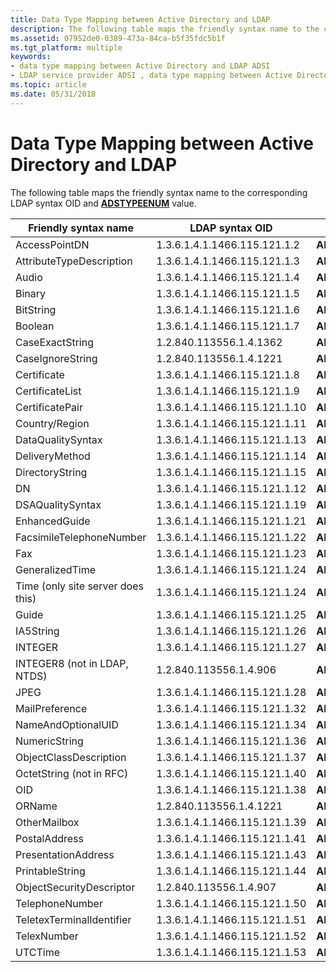 ```yaml
---
title: Data Type Mapping between Active Directory and LDAP
description: The following table maps the friendly syntax name to the corresponding LDAP syntax OID and ADSTYPEENUM value.
ms.assetid: 07952de0-0389-473a-84ca-b5f35fdc5b1f
ms.tgt_platform: multiple
keywords:
- data type mapping between Active Directory and LDAP ADSI
- LDAP service provider ADSI , data type mapping between Active Directory and LDAP
ms.topic: article
ms.date: 05/31/2018
---
```


# Data Type Mapping between Active Directory and LDAP

The following table maps the friendly syntax name to the corresponding LDAP syntax OID and [**ADSTYPEENUM**](/windows/win32/api/iads/ne-iads-adstypeenum) value.



| Friendly syntax name              | LDAP syntax OID               | ADSTYPEENUM data type                 |
|-----------------------------------|-------------------------------|---------------------------------------|
| AccessPointDN                     | 1.3.6.1.4.1.1466.115.121.1.2  | **ADSTYPE\_CASE\_IGNORE\_STRING**     |
| AttributeTypeDescription          | 1.3.6.1.4.1.1466.115.121.1.3  | **ADSTYPE\_CASE\_IGNORE\_STRING**     |
| Audio                             | 1.3.6.1.4.1.1466.115.121.1.4  | **ADSTYPE\_OCTET\_STRING**            |
| Binary                            | 1.3.6.1.4.1.1466.115.121.1.5  | **ADSTYPE\_OCTET\_STRING**            |
| BitString                         | 1.3.6.1.4.1.1466.115.121.1.6  | **ADSTYPE\_CASE\_IGNORE\_STRING**     |
| Boolean                           | 1.3.6.1.4.1.1466.115.121.1.7  | **ADSTYPE\_BOOLEAN**                  |
| CaseExactString                   | 1.2.840.113556.1.4.1362       | **ADSTYPE\_CASE\_EXACT\_STRING**      |
| CaseIgnoreString                  | 1.2.840.113556.1.4.1221       | **ADSTYPE\_CASE\_IGNORE\_STRING**     |
| Certificate                       | 1.3.6.1.4.1.1466.115.121.1.8  | **ADSTYPE\_OCTET\_STRING**            |
| CertificateList                   | 1.3.6.1.4.1.1466.115.121.1.9  | **ADSTYPE\_OCTET\_STRING**            |
| CertificatePair                   | 1.3.6.1.4.1.1466.115.121.1.10 | **ADSTYPE\_OCTET\_STRING**            |
| Country/Region                    | 1.3.6.1.4.1.1466.115.121.1.11 | **ADSTYPE\_CASE\_IGNORE\_STRING**     |
| DataQualitySyntax                 | 1.3.6.1.4.1.1466.115.121.1.13 | **ADSTYPE\_CASE\_IGNORE\_STRING**     |
| DeliveryMethod                    | 1.3.6.1.4.1.1466.115.121.1.14 | **ADSTYPE\_CASE\_IGNORE\_STRING**     |
| DirectoryString                   | 1.3.6.1.4.1.1466.115.121.1.15 | **ADSTYPE\_CASE\_IGNORE\_STRING**     |
| DN                                | 1.3.6.1.4.1.1466.115.121.1.12 | **ADSTYPE\_DN\_STRING**               |
| DSAQualitySyntax                  | 1.3.6.1.4.1.1466.115.121.1.19 | **ADSTYPE\_CASE\_IGNORE\_STRING**     |
| EnhancedGuide                     | 1.3.6.1.4.1.1466.115.121.1.21 | **ADSTYPE\_CASE\_IGNORE\_STRING**     |
| FacsimileTelephoneNumber          | 1.3.6.1.4.1.1466.115.121.1.22 | **ADSTYPE\_CASE\_IGNORE\_STRING**     |
| Fax                               | 1.3.6.1.4.1.1466.115.121.1.23 | **ADSTYPE\_OCTET\_STRING**            |
| GeneralizedTime                   | 1.3.6.1.4.1.1466.115.121.1.24 | **ADSTYPE\_UTC\_TIME**                |
| Time (only site server does this) | 1.3.6.1.4.1.1466.115.121.1.24 | **ADSTYPE\_UTC\_TIME**                |
| Guide                             | 1.3.6.1.4.1.1466.115.121.1.25 | **ADSTYPE\_CASE\_IGNORE\_STRING**     |
| IA5String                         | 1.3.6.1.4.1.1466.115.121.1.26 | **ADSTYPE\_CASE\_IGNORE\_STRING**     |
| INTEGER                           | 1.3.6.1.4.1.1466.115.121.1.27 | **ADSTYPE\_INTEGER**                  |
| INTEGER8 (not in LDAP, NTDS)      | 1.2.840.113556.1.4.906        | **ADSTYPE\_LARGE\_INTEGER**           |
| JPEG                              | 1.3.6.1.4.1.1466.115.121.1.28 | **ADSTYPE\_OCTET\_STRING**            |
| MailPreference                    | 1.3.6.1.4.1.1466.115.121.1.32 | **ADSTYPE\_CASE\_IGNORE\_STRING**     |
| NameAndOptionalUID                | 1.3.6.1.4.1.1466.115.121.1.34 | **ADSTYPE\_CASE\_IGNORE\_STRING**     |
| NumericString                     | 1.3.6.1.4.1.1466.115.121.1.36 | **ADSTYPE\_NUMERIC\_STRING**          |
| ObjectClassDescription            | 1.3.6.1.4.1.1466.115.121.1.37 | **ADSTYPE\_CASE\_IGNORE\_STRING**     |
| OctetString (not in RFC)          | 1.3.6.1.4.1.1466.115.121.1.40 | **ADSTYPE\_OCTET\_STRING**            |
| OID                               | 1.3.6.1.4.1.1466.115.121.1.38 | **ADSTYPE\_CASE\_IGNORE\_STRING**     |
| ORName                            | 1.2.840.113556.1.4.1221       | **ADSTYPE\_CASE\_IGNORE\_STRING**     |
| OtherMailbox                      | 1.3.6.1.4.1.1466.115.121.1.39 | **ADSTYPE\_CASE\_IGNORE\_STRING**     |
| PostalAddress                     | 1.3.6.1.4.1.1466.115.121.1.41 | **ADSTYPE\_CASE\_IGNORE\_STRING**     |
| PresentationAddress               | 1.3.6.1.4.1.1466.115.121.1.43 | **ADSTYPE\_CASE\_IGNORE\_STRING**     |
| PrintableString                   | 1.3.6.1.4.1.1466.115.121.1.44 | **ADSTYPE\_PRINTABLE\_STRING**        |
| ObjectSecurityDescriptor          | 1.2.840.113556.1.4.907        | **ADSTYPE\_NT\_SECURITY\_DESCRIPTOR** |
| TelephoneNumber                   | 1.3.6.1.4.1.1466.115.121.1.50 | **ADSTYPE\_CASE\_IGNORE\_STRING**     |
| TeletexTerminalIdentifier         | 1.3.6.1.4.1.1466.115.121.1.51 | **ADSTYPE\_OCTET\_STRING**            |
| TelexNumber                       | 1.3.6.1.4.1.1466.115.121.1.52 | **ADSTYPE\_CASE\_IGNORE\_STRING**     |
| UTCTime                           | 1.3.6.1.4.1.1466.115.121.1.53 | **ADSTYPE\_UTC\_TIME**                |



 

 

 




